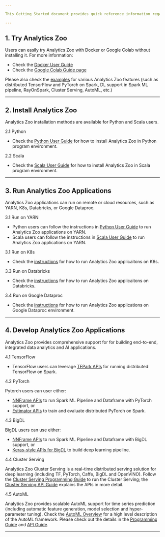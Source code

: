 ```yaml
---

This Getting Started document provides quick reference information regarding installing Analytics Zoo, running the applications, and developing your own applications using Analytics Zoo. 

---
```



## 1. Try Analytics Zoo
Users can easily try Analytics Zoo with Docker or Google Colab without installing it. For more information: 

- Check the [Docker User Guide](DockerUserGuide/index.md)
- Check the [Google Colab Guide page](ProgrammingGuide/run-notebook-colab.md)

Please also check the [examples](examples.md) for various Analytics Zoo features (such as distributed TensorFlow and PyTorch on Spark, DL support in Spark ML pipeline, RayOnSpark, Cluster Serving, AutoML, etc.)

---


## 2. Install Analytics Zoo

Analytics Zoo installation methods are available for Python and Scala users. 

2.1 Python

- Check the [Python User Guide](PythonUserGuide/install.md) for how to install Analytics Zoo in Python program environment.

2.2 Scala

- Check the [Scala User Guide](ScalaUserGuide/install.md) for how to install Analytics Zoo in Scala program environment.

---


## 3. Run Analytics Zoo Applications
Analytics Zoo applications can run on remote or cloud resources, such as YARN, K8s, Databricks, or Google Dataproc. 

3.1 Run on YARN

- Python users can follow the instructions in [Python User Guide](PythonUserGuide/run.md) to run Analytics Zoo applications on YARN.
- Scala users can follow the instructions in [Scala User Guide](ScalaUserGuide/run.md) to run Analytics Zoo applications on YARN.
 
3.1 Run on K8s

- Check the [instructions](ProgrammingGuide/k8s.md) for how to run Analytics Zoo applicaitons on K8s.

3.3 Run on Databricks

- Check the [instructions](ProgrammingGuide/AnalyticsZoo-on-Databricks.md) for how to run Analytics Zoo applicaitons on Databricks.

3.4 Run on Google Dataproc

- Check the [instructions](ProgrammingGuide/run-on-dataproc.md) for how to run Analytics Zoo applications on Google Dataproc environment. 

---


## 4. Develop Analytics Zoo Applications

Analytics Zoo provides comprehensive support for for building end-to-end, integrated data analytics and AI applications. 

4.1 TensorFlow

- TensorFlow users can leverage [TFPark APIs](ProgrammingGuide/TFPark/tensorflow.md) for running distributed TensorFlow on Spark. 

4.2 PyTorch

Pytorch users can user either: 

- [NNFrame APIs](APIGuide/PipelineAPI/nnframes.md) to run Spark ML Pipeline and Dataframe with PyTorch support, or 
- [Estimator APIs](APIGuide/PipelineAPI/estimator.md) to train and evaluate distributed PyTorch on Spark.

4.3 BigDL

BigDL users can use either: 

- [NNFrame APIs](APIGuide/PipelineAPI/nnframes.md) to run Spark ML Pipeline and Dataframe with BigDL support, or 
- [Keras-style APIs for BigDL](KerasStyleAPIGuide/Optimization/training.md) to build deep learning pipeline.

4.4 Cluster Serving

Analytics Zoo Cluster Serving is a real-time distributed serving solution for deep learning (including TF, PyTorch, Caffe, BigDL and OpenVINO). Follow the [Cluster Serving Programming Guide](ClusterServingGuide/ProgrammingGuide.md) to run the Cluster Serving; the [Cluster Serving API Guide](ClusterServingGuide/APIGuide.md) explains the APIs in more detail. 

4.5 AutoML

Analytics Zoo provides scalable AutoML support for time series prediction (including automatic feature generation, model selection and hyper-parameter tuning). Check the [AutoML Overview](ProgrammingGuide/AutoML/overview.md) for a high level description of the AutoML framework. Please check out the details in the [Programming Guide](ProgrammingGuide/AutoML/forecasting.md) and [API Guide](APIGuide/AutoML/time-sequence-predictor.md). 


---

